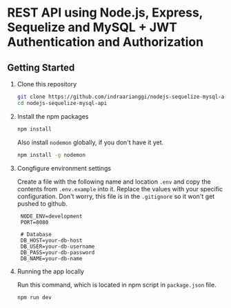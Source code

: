 # REST API using Node.js, Express, Sequelize and MySQL + JWT Authentication and Authorization

## Getting Started

1. Clone this repository

   ```bash
   git clone https://github.com/indraarianggi/nodejs-sequelize-mysql-api.git
   cd nodejs-sequelize-mysql-api
   ```

2. Install the npm packages

   ```bash
   npm install
   ```

   Also install `nodemon` globally, if you don't have it yet.

   ```bash
   npm install -g nodemon
   ```

3. Congfigure environment settings

   Create a file with the following name and location `.env` and copy the contents from `.env.example` into it. Replace the values with your specific configuration. Don't worry, this file is in the `.gitignore` so it won't get pushed to github.

   ```javasscript
    NODE_ENV=development
    PORT=8080

    # Database
    DB_HOST=your-db-host
    DB_USER=your-db-username
    DB_PASS=your-db-password
    DB_NAME=your-db-name
   ```

4. Running the app locally

   Run this command, which is located in npm script in `package.json` file.

   ```bash
   npm run dev
   ```